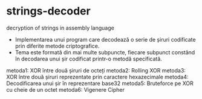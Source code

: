 # strings-decoder
 decryption of strings in assembly language

 - Implementarea unui program care decodează o serie de șiruri codificate prin diferite metode criptografice.
 - Tema este formată din mai multe subpuncte, fiecare subpunct constând în decodarea unui șir codificat printr-o metodă specificată.

  metoda1: XOR între două șiruri de octeți
  metoda2: Rolling XOR
  metoda3: XOR între două șiruri reprezentate prin caractere hexazecimale
  metoda4: Decodificarea unui șir în reprezentare base32
  metoda5: Bruteforce pe XOR cu cheie de un octet
  metoda6: Vigenere Cipher
